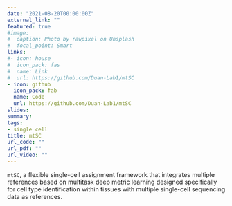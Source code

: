 ```yaml
---
date: "2021-08-20T00:00:00Z"
external_link: ""
featured: true
#image:
#  caption: Photo by rawpixel on Unsplash
#  focal_point: Smart
links:
#- icon: house
#  icon_pack: fas
#  name: Link
#  url: https://github.com/Duan-Lab1/mtSC
- icon: github
  icon_pack: fab
  name: Code
  url: https://github.com/Duan-Lab1/mtSC
slides: 
summary:
tags:
- single cell
title: mtSC
url_code: ""
url_pdf: ""
url_video: ""
---
```


`mtSC`, a flexible single-cell assignment framework that integrates multiple references based on multitask deep metric learning designed specifically for cell type identification within tissues with multiple single-cell sequencing data as references.